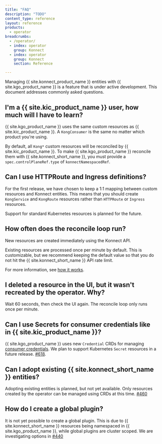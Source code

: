 ```yaml
---
title: "FAQ"
description: "TODO"
content_type: reference
layout: reference
products:
  - operator
breadcrumbs:
  - /operator/
  - index: operator
    group: Konnect
  - index: operator
    group: Konnect
    section: Reference

---
```


Managing {{ site.konnect_product_name }} entities with {{ site.kgo_product_name }} is a feature that is under active development. This document addresses commonly asked questions.

## I'm a {{ site.kic_product_name }} user, how much will I have to learn?

{{ site.kgo_product_name }} uses the same custom resources as {{ site.kic_product_name }}. A `KongConsumer` is the same no matter which product you're using.

By default, all `Kong*` custom resources will be reconciled by {{ site.kic_product_name }}. To make {{ site.kgo_product_name }} reconcile them with {{ site.konnect_short_name }}, you must provide a `spec.controlPlaneRef.type` of `konnectNamespacedRef`.

## Can I use HTTPRoute and Ingress definitions?

For the first release, we have chosen to keep a 1:1 mapping between custom resources and Konnect entities. This means that you should create `KongService` and `KongRoute` resources rather than `HTTPRoute` or `Ingress` resources.

Support for standard Kubernetes resources is planned for the future.

## How often does the reconcile loop run?

New resources are created immediately using the Konnect API.

Existing resources are processed once per minute by default. This is customizable, but we recommend keeping the default value so that you do not hit the {{ site.konnect_short_name }} API rate limit.

For more information, see [how it works](/gateway-operator/{{page.release}}/guides/konnect-entities/architecture/#how-it-works).

## I deleted a resource in the UI, but it wasn't recreated by the operator. Why?

Wait 60 seconds, then check the UI again. The reconcile loop only runs once per minute.

## Can I use Secrets for consumer credentials like in {{ site.kic_product_name }}?

{{ site.kgo_product_name }} uses new `Credential` CRDs for managing [consumer credentials](/gateway-operator/{{page.release}}/guides/konnect-entities/consumer-and-consumergroup/#associate-the-consumer-with-credentials). We plan to support Kubernetes `Secret` resources in a future release. [#618](https://github.com/Kong/gateway-operator/issues/618).

## Can I adopt existing {{ site.konnect_short_name }} entities?

Adopting existing entities is planned, but not yet available. Only resources created by the operator can be managed using CRDs at this time. [#460](https://github.com/Kong/gateway-operator/issues/460)

## How do I create a global plugin?

It is not yet possible to create a global plugin. This is due to {{ site.konnect_short_name }} resources being namespaced in {{ site.kgo_product_name }}, while global plugins are cluster scoped. We are investigating options in [#440](https://github.com/Kong/gateway-operator/issues/440)